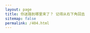 ```yaml
---
layout: page
title: 你迷路到哪里来了？ 记得从右下角回去
sitemap: false
permalink: /404.html
---
```

<style type="text/css">
  .block-left {
    width: 100%;
  }
  .block-right {
    display: none;
  }
</style>
